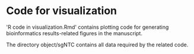 # Code for visualization
'R code in visualization.Rmd' contains plotting code for generating bioinformatics results-related figures in the manuscript. 



The directory object/sgNTC contains all data required by the related code.
